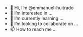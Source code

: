 - 👋 Hi, I’m @emmanuel-huitrado
- 👀 I’m interested in ...
- 🌱 I’m currently learning ...
- 💞️ I’m looking to collaborate on ...
- 📫 How to reach me ...

<!---
emmanuel-huitrado/emmanuel-huitrado is a ✨ special ✨ repository because its `README.md` (this file) appears on your GitHub profile.
You can click the Preview link to take a look at your changes.
--->
